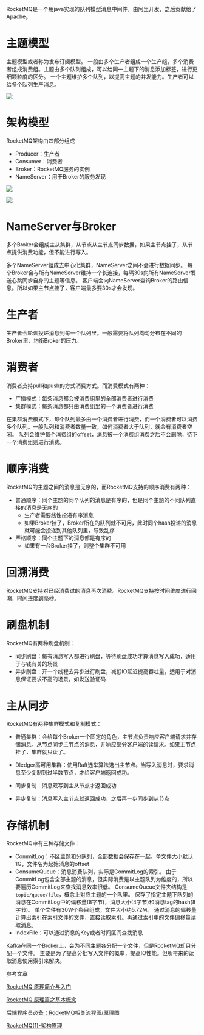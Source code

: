RocketMQ是一个用java实现的队列模型消息中间件，由阿里开发，之后贡献给了Apache。

# 主题模型
主题模型或者称为发布订阅模型。
一般由多个生产者组成一个生产组，多个消费者组成消费组。主题由多个队列组成，可以给同一主题下的消息添加标签，进行更细颗粒度的区分。
一个主题维护多个队列，以提高主题的并发能力。生产者可以给多个队列生产消息。

![](/file/blog/code/20210427/cdn.jsdelivr.net-gh-piterjia-piterjia.github.io-images-posts-rocketmq-rocketmq-3.jpg.JPEG)

# 架构模型
RocketMQ架构由四部分组成

+ Producer：生产者
+ Consumer：消费者
+ Broker：RocketMQ服务的实例
+ NameServer：用于Broker的服务发现

![](/file/blog/code/20210427/img2018.cnblogs.com-blog-1090617-201906-1090617-20190626173042073-147043337.jpg.JPEG)

![](/file/blog/code/20210427/cdn.jsdelivr.net-gh-piterjia-piterjia.github.io-images-posts-rocketmq-rocketmq-9.jpg.JPEG)

# NameServer与Broker

多个Broker会组成主从集群，从节点从主节点同步数据，如果主节点挂了，从节点提供消费功能，但不能进行写入。

多个NameServer组成去中心化集群，NameServer之间不会进行数据同步。
每个Broker会与所有NameServer维持一个长连接，每隔30s向所有NameServer发送心跳同步自身的主题等信息。
客户端会向NameServer查询Broker的路由信息。所以如果主节点挂了，客户端最多要30s才会发现。

# 生产者

生产者会轮训投递消息到每一个队列里。一般需要将队列均匀分布在不同的Broker里，均衡Broker的压力。

# 消费者
消费者支持pull和push的方式消费方式。而消费模式有两种：

+ 广播模式：每条消息都会被消费组里的全部消费者进行消费
+ 集群模式：每条消息都只由消费组里的一个消费者进行消费

在集群消费模式下，每个队列最多由一个消费者进行消费，而一个消费者可以消费多个队列。一般队列和消费者数量一致，如何消费者大于队列，就会有消费者空闲。
队列会维护每个消费组的offset，消息被一个消费组消费之后不会删除，待下一个消费组则进行消费。

# 顺序消费
RocketMQ的主题之间的消息是无序的，而RocketMQ支持的顺序消费有两种：

+ 普通顺序：同个主题的同个队列的消息是有序的，但是同个主题的不同队列直接的消息是无序的
  - 生产者需要线性投递有序消息
  - 如果Broker挂了，Broker所在的队列就不可用，此时同个hash投递的消息就可能会投递到其他队列里，导致乱序
+ 严格顺序：同个主题下的消息都是有序的
  - 如果有一台Broker挂了，则整个集群不可用 

# 回溯消费
RocketMQ支持对已经消费过的消息再次消费。RocketMQ支持按时间维度进行回溯，时间进度到毫秒。

# 刷盘机制
RocketMQ有两种刷盘机制：

+ 同步刷盘：每有消息写入都进行刷盘，等待刷盘成功才算消息写入成功，适用于与钱有关的场景
+ 异步刷盘：开一个线程去异步进行刷盘，减低IO延迟提高吞吐量，适用于对消息保证要求不高的场景，如发送验证码

# 主从同步
RocketMQ有两种集群模式和复制模式：

+ 普通集群：会给每个Broker一个固定的角色，主节点负责响应客户端请求并存储消息。从节点同步主节点的消息，并响应部分客户端的读请求。如果主节点挂了，集群就只读了。
+ Dledger高可用集群：使用Raft选举算法选出主节点。当写入消息时，要求消息至少复制到过半数节点，才给客户端返回成功。

+ 同步复制：消息双写到主从节点才返回成功
+ 异步复制：消息写入主节点就返回成功，之后再一步同步到从节点

# 存储机制
RocketMQ中有三种存储文件：

+ CommitLog：不区主题和分队列，全部数据会保存在一起。单文件大小默认1G，文件名为起始消息的offset
+ ConsumeQueue：消息消费队列，实际是CommitLog的索引。
  由于CommitLog包含全部主题的消息，但实际消费是以主题队列为维度的，所以要遍历CommitLog来查找消息效率很低。
  ConsumeQueue文件夹结构是`topic/queue/file`，概念上对应主题的一个队里。
  保存了指定主题下队列的消息在CommitLog中的偏移量(8字节)，消息大小(4字节)和消息tag的hash(8字节)。
  单个文件有30W个条目组成，文件大小约5.72M。
  通过消息的偏移量计算出索引在索引文件的文件，直接读取索引。再通过索引中的文件偏移量读取消息。
+ IndexFile：可以通过消息的Key或者时间区间查找消息

Kafka在同一个Broker上，会为不同主题各分配一个文件，但是RocketMQ却只分配一个文件。
主要是为了提高分批写入文件的概率，提高IO性能。但所带来的读取消息使用索引来解决。

参考文章

[RocketMQ 原理简介与入门](https://piterjia.github.io/2020/03/23/rocketmq-introduce/)

[RocketMQ 原理篇之基本概念](https://yunho.io/rocketmq/11.html)

[后端程序员必备：RocketMQ相关流程图/原理图](https://www.javazhiyin.com/44018.html)

[RocketMQ(1)-架构原理](https://www.cnblogs.com/qdhxhz/p/11094624.html)